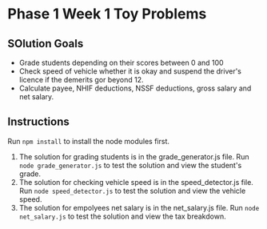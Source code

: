 # Phase 1 Week 1 Toy Problems

## SOlution Goals

- Grade students depending on their scores between 0 and 100
- Check speed of vehicle whether it is okay and suspend the driver's licence if the demerits gor beyond 12.
- Calculate payee, NHIF deductions, NSSF deductions, gross salary and net salary.

## Instructions
Run `npm install` to install the node modules first.

1. The solution for grading students is in the grade_generator.js file. Run `node grade_generator.js` to test the solution and view the student's grade. 
2. The solution for checking vehicle speed is in the speed_detector.js file. Run `node speed_detector.js` to test the solution and view the vehicle speed. 
3. The solution for empolyees net salary is in the net_salary.js   file. Run `node net_salary.js` to test the solution and view the tax breakdown. 

